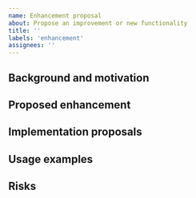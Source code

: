 ```yaml
---
name: Enhancement proposal
about: Propose an improvement or new functionality
title: ''
labels: 'enhancement'
assignees: ''
---
```


## Background and motivation

<!--
We welcome enhancement proposals!
This template will help us gather the information we need to discuss your proposal and possibile implementation.

First, please describe the purpose and value of the new functionality here:
  * what problem does it solve?
  * which type(s) of projects does it affect?
  * is it specific to some configuration or toolchain?

Please include as many code snippets, CI log fragments, screenshots, etc. you deem useful to illustrate your point.
For texts spanning more than a few lines, please create a gist here https://gist.github.com/ and provide a link to it.

Don't forget to use syntax highlighting for Markdown code blocks. For example:

```XML
<Project>

  <PropertyGroup>
    <IsNicelyColored Condition="'$(HasXMLAfterTheThreeBackticks)' == 'true'">true</IsNicelyColored>
  <PropertyGroup>

</Project>
```

GitHub's syntax highlighting supports more languages that would be practical to list here.
Here's the complete list: https://github.com/github/linguist/blob/master/lib/linguist/languages.yml
-->

## Proposed enhancement

<!--
Please describe the desired behavior, i.e. _what_ the SDK should do, not _how_ (that belongs to the next section).
For example: The name of the artifacts directory should be configurable.
-->

## Implementation proposals

<!--
If you have an idea (or more than one) about _how_ the desired behavior can be implemented, please explain it here.
Be as detailed as your knowledge of the SDK allows. If you don't know the SDK internals, but think that e.g. changing
a module, or adding a well-known property, can be the way to go, feel free to say so.
Any level of detail, from "I don't know" to specific code snippets, is fine.
-->

## Usage examples

<!--
Please provide example code and/or project snippets that highlight how the proposed enhancement will affect user projects.
-->

## Risks

<!--
Please mention any risks that to your knowledge the proposed enhancement might entail:
  * breaking changes
  * performance regressions
  * possible incompatibilities
  * added dependencies
  * etc.
-->
